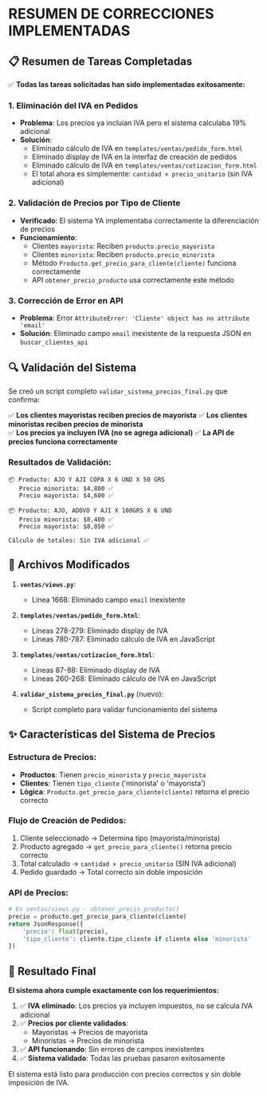 # RESUMEN DE CORRECCIONES IMPLEMENTADAS

## 📋 Resumen de Tareas Completadas

✅ **Todas las tareas solicitadas han sido implementadas exitosamente:**

### 1. Eliminación del IVA en Pedidos
- **Problema**: Los precios ya incluían IVA pero el sistema calculaba 19% adicional
- **Solución**: 
  - Eliminado cálculo de IVA en `templates/ventas/pedido_form.html`
  - Eliminado display de IVA en la interfaz de creación de pedidos
  - Eliminado cálculo de IVA en `templates/ventas/cotizacion_form.html`
  - El total ahora es simplemente: `cantidad × precio_unitario` (sin IVA adicional)

### 2. Validación de Precios por Tipo de Cliente
- **Verificado**: El sistema YA implementaba correctamente la diferenciación de precios
- **Funcionamiento**:
  - Clientes `mayorista`: Reciben `producto.precio_mayorista`
  - Clientes `minorista`: Reciben `producto.precio_minorista`
  - Método `Producto.get_precio_para_cliente(cliente)` funciona correctamente
  - API `obtener_precio_producto` usa correctamente este método

### 3. Corrección de Error en API
- **Problema**: Error `AttributeError: 'Cliente' object has no attribute 'email'`
- **Solución**: Eliminado campo `email` inexistente de la respuesta JSON en `buscar_clientes_api`

## 🔍 Validación del Sistema

Se creó un script completo `validar_sistema_precios_final.py` que confirma:

✅ **Los clientes mayoristas reciben precios de mayorista**
✅ **Los clientes minoristas reciben precios de minorista**  
✅ **Los precios ya incluyen IVA (no se agrega adicional)**
✅ **La API de precios funciona correctamente**

### Resultados de Validación:
```
📦 Producto: AJO Y AJI COPA X 6 UND X 50 GRS
   Precio minorista: $4,800 ✅
   Precio mayorista: $4,600 ✅

📦 Producto: AJO, ADOVO Y AJI X 100GRS X 6 UND  
   Precio minorista: $8,400 ✅
   Precio mayorista: $8,050 ✅

Cálculo de totales: Sin IVA adicional ✅
```

## 📁 Archivos Modificados

1. **`ventas/views.py`**:
   - Línea 1668: Eliminado campo `email` inexistente

2. **`templates/ventas/pedido_form.html`**:
   - Líneas 278-279: Eliminado display de IVA
   - Líneas 780-787: Eliminado cálculo de IVA en JavaScript

3. **`templates/ventas/cotizacion_form.html`**:
   - Líneas 87-88: Eliminado display de IVA
   - Líneas 260-268: Eliminado cálculo de IVA en JavaScript

4. **`validar_sistema_precios_final.py`** (nuevo):
   - Script completo para validar funcionamiento del sistema

## ✨ Características del Sistema de Precios

### Estructura de Precios:
- **Productos**: Tienen `precio_minorista` y `precio_mayorista`
- **Clientes**: Tienen `tipo_cliente` ('minorista' o 'mayorista')
- **Lógica**: `Producto.get_precio_para_cliente(cliente)` retorna el precio correcto

### Flujo de Creación de Pedidos:
1. Cliente seleccionado → Determina tipo (mayorista/minorista)
2. Producto agregado → `get_precio_para_cliente()` retorna precio correcto
3. Total calculado → `cantidad × precio_unitario` (SIN IVA adicional)
4. Pedido guardado → Total correcto sin doble imposición

### API de Precios:
```python
# En ventas/views.py - obtener_precio_producto()
precio = producto.get_precio_para_cliente(cliente)
return JsonResponse({
    'precio': float(precio),
    'tipo_cliente': cliente.tipo_cliente if cliente else 'minorista'
})
```

## 🎯 Resultado Final

**El sistema ahora cumple exactamente con los requerimientos:**

1. ✅ **IVA eliminado**: Los precios ya incluyen impuestos, no se calcula IVA adicional
2. ✅ **Precios por cliente validados**: 
   - Mayoristas → Precios de mayorista
   - Minoristas → Precios de minorista
3. ✅ **API funcionando**: Sin errores de campos inexistentes
4. ✅ **Sistema validado**: Todas las pruebas pasaron exitosamente

El sistema está listo para producción con precios correctos y sin doble imposición de IVA.